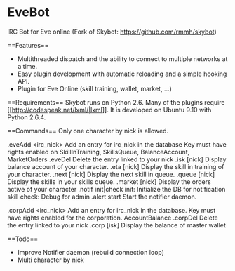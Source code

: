 EveBot
======

IRC Bot for Eve online (Fork of Skybot: https://github.com/rmmh/skybot)

==Features==
* Multithreaded dispatch and the ability to connect to multiple networks at a time.
* Easy plugin development with automatic reloading and a simple hooking API.
* Plugin for Eve Online (skill training, wallet, market, ...)

==Requirements==
Skybot runs on Python 2.6. Many of the plugins require [[http://codespeak.net/lxml/|lxml]]. It is developed on Ubuntu 9.10 with Python 2.6.4.

==Commands==
Only one character by nick is allowed. 


.eveAdd <KeyID> <vCode> <irc_nick> <Character Name>
	Add an entry for irc_nick in the database
	Key must have rights enabled on SkillInTraining, SkillsQueue, BalanceAccount, MarketOrders
.eveDel
	Delete the entry linked to your nick
.isk [nick]
	Display balance account of your character.
.eta [nick]
	Display the skill in training of your character.
.next [nick]
      Display the next skill in queue.
.queue [nick]
       Display the skills in your skills queue.
.market [nick]
	Display the orders active of your character
.notif init|check
       init: Initialize the DB for notification skill
       check: Debug for admin
.alert start
       Start the notifier daemon.

.corpAdd <KeyID> <vCode> <irc_nick> <Character Name>
	 Add an entry for irc_nick in the database.
	 Key must have rights enabled for the corporation. AccountBalance
.corpDel
	Delete the entry linked to your nick
.corp [isk]
      Display the balance of master wallet

==Todo==
* Improve Notifier daemon (rebuild connection loop)
* Multi character by nick